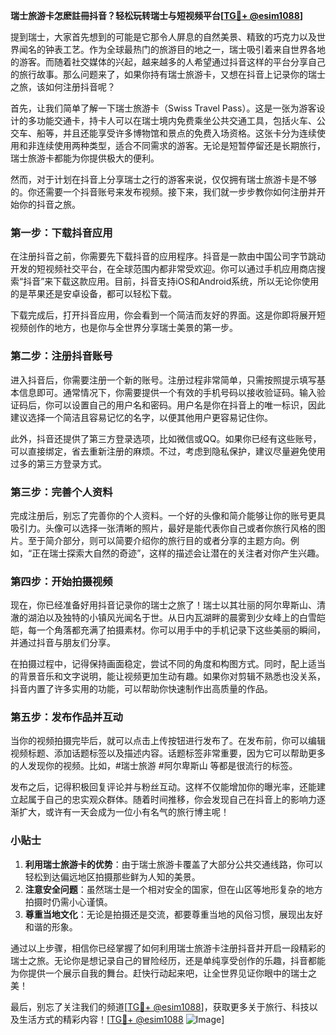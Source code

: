 **瑞士旅游卡怎麽註冊抖音？轻松玩转瑞士与短视频平台[[TG💪+ @esim1088](https://t.me/s/esim1088)]**

提到瑞士，大家首先想到的可能是它那令人屏息的自然美景、精致的巧克力以及世界闻名的钟表工艺。作为全球最热门的旅游目的地之一，瑞士吸引着来自世界各地的游客。而随着社交媒体的兴起，越来越多的人希望通过抖音这样的平台分享自己的旅行故事。那么问题来了，如果你持有瑞士旅游卡，又想在抖音上记录你的瑞士之旅，该如何注册抖音呢？

首先，让我们简单了解一下瑞士旅游卡（Swiss Travel Pass）。这是一张为游客设计的多功能交通卡，持卡人可以在瑞士境内免费乘坐公共交通工具，包括火车、公交车、船等，并且还能享受许多博物馆和景点的免费入场资格。这张卡分为连续使用和非连续使用两种类型，适合不同需求的游客。无论是短暂停留还是长期旅行，瑞士旅游卡都能为你提供极大的便利。

然而，对于计划在抖音上分享瑞士之行的游客来说，仅仅拥有瑞士旅游卡是不够的。你还需要一个抖音账号来发布视频。接下来，我们就一步步教你如何注册并开始你的抖音之旅。

### 第一步：下载抖音应用

在注册抖音之前，你需要先下载抖音的应用程序。抖音是一款由中国公司字节跳动开发的短视频社交平台，在全球范围内都非常受欢迎。你可以通过手机应用商店搜索“抖音”来下载这款应用。目前，抖音支持iOS和Android系统，所以无论你使用的是苹果还是安卓设备，都可以轻松下载。

下载完成后，打开抖音应用，你会看到一个简洁而友好的界面。这是你即将展开短视频创作的地方，也是你与全世界分享瑞士美景的第一步。

### 第二步：注册抖音账号

进入抖音后，你需要注册一个新的账号。注册过程非常简单，只需按照提示填写基本信息即可。通常情况下，你需要提供一个有效的手机号码以接收验证码。输入验证码后，你可以设置自己的用户名和密码。用户名是你在抖音上的唯一标识，因此建议选择一个简洁且容易记忆的名字，以便其他用户更容易记住你。

此外，抖音还提供了第三方登录选项，比如微信或QQ。如果你已经有这些账号，可以直接绑定，省去重新注册的麻烦。不过，考虑到隐私保护，建议尽量避免使用过多的第三方登录方式。

### 第三步：完善个人资料

完成注册后，别忘了完善你的个人资料。一个好的头像和简介能够让你的账号更具吸引力。头像可以选择一张清晰的照片，最好是能代表你自己或者你旅行风格的图片。至于简介部分，则可以简要介绍你的旅行目的或者分享的主题方向。例如，“正在瑞士探索大自然的奇迹”，这样的描述会让潜在的关注者对你产生兴趣。

### 第四步：开始拍摄视频

现在，你已经准备好用抖音记录你的瑞士之旅了！瑞士以其壮丽的阿尔卑斯山、清澈的湖泊以及独特的小镇风光闻名于世。从日内瓦湖畔的晨雾到少女峰上的白雪皑皑，每一个角落都充满了拍摄素材。你可以用手中的手机记录下这些美丽的瞬间，并通过抖音与朋友们分享。

在拍摄过程中，记得保持画面稳定，尝试不同的角度和构图方式。同时，配上适当的背景音乐和文字说明，能让视频更加生动有趣。如果你对剪辑不熟悉也没关系，抖音内置了许多实用的功能，可以帮助你快速制作出高质量的作品。

### 第五步：发布作品并互动

当你的视频拍摄完毕后，就可以点击上传按钮进行发布了。在发布前，你可以编辑视频标题、添加话题标签以及描述内容。话题标签非常重要，因为它可以帮助更多的人发现你的视频。比如，#瑞士旅游 #阿尔卑斯山 等都是很流行的标签。

发布之后，记得积极回复评论并与粉丝互动。这样不仅能增加你的曝光率，还能建立起属于自己的忠实观众群体。随着时间推移，你会发现自己在抖音上的影响力逐渐扩大，或许有一天会成为一位小有名气的旅行博主呢！

### 小贴士

1. **利用瑞士旅游卡的优势**：由于瑞士旅游卡覆盖了大部分公共交通线路，你可以轻松到达偏远地区拍摄那些鲜为人知的美景。
2. **注意安全问题**：虽然瑞士是一个相对安全的国家，但在山区等地形复杂的地方拍摄时仍需小心谨慎。
3. **尊重当地文化**：无论是拍摄还是交流，都要尊重当地的风俗习惯，展现出友好和谐的形象。

通过以上步骤，相信你已经掌握了如何利用瑞士旅游卡注册抖音并开启一段精彩的瑞士之旅。无论你是想记录自己的冒险经历，还是单纯享受创作的乐趣，抖音都能为你提供一个展示自我的舞台。赶快行动起来吧，让全世界见证你眼中的瑞士之美！

最后，别忘了关注我们的频道[[TG💪+ @esim1088](https://t.me/s/esim1088)]，获取更多关于旅行、科技以及生活方式的精彩内容！[[TG💪+ @esim1088](https://t.me/s/esim1088) ![Image](https://i.postimg.cc/4NQfJmqS/Snipaste-2025-05-13-00-14-12.png)]